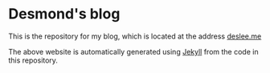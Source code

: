 # Desmond's blog

This is the repository for my blog, which is located at the address [deslee.me](http://deslee.me)

The above website is automatically generated using [Jekyll](https://github.com/jekyll/jekyll) from the code in this repository.
